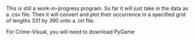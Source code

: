 This is still a work-in-progress program. So far it will just take in the data as a .csv file. Then it will convert and plot their occurrence in a specified grid of lengths 331 by 390 onto a .txt file. 

For Crime-Visual, you will need to download PyGame
